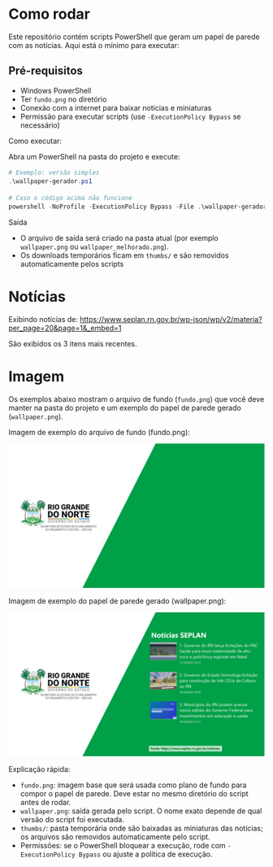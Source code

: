 # Como rodar 
Este repositório contém scripts PowerShell que geram um papel de parede com as notícias. Aqui está o mínimo para executar:

## Pré-requisitos

- Windows PowerShell
- Ter `fundo.png` no diretório 
- Conexão com a internet para baixar notícias e miniaturas
- Permissão para executar scripts (use `-ExecutionPolicy Bypass` se necessário)

Como executar:

Abra um PowerShell na pasta do projeto e execute:

```powershell
# Exemplo: versão simples
.\wallpaper-gerador.ps1

# Caso o código acima não funcione
powershell -NoProfile -ExecutionPolicy Bypass -File .\wallpaper-gerador.ps1
```

Saída

- O arquivo de saída será criado na pasta atual (por exemplo `wallpaper.png` ou `wallpaper_melhorado.png`).
- Os downloads temporários ficam em `thumbs/` e são removidos automaticamente pelos scripts

# Notícias
Exibindo notícias de: https://www.seplan.rn.gov.br/wp-json/wp/v2/materia?per_page=20&page=1&_embed=1

São exibidos os 3 itens mais recentes.

# Imagem

Os exemplos abaixo mostram o arquivo de fundo (`fundo.png`) que você deve manter na pasta do projeto e um exemplo do papel de parede gerado (`wallpaper.png`).

Imagem de exemplo do arquivo de fundo (fundo.png):

![Fundo de exemplo](./fundo.png)

Imagem de exemplo do papel de parede gerado (wallpaper.png):

![Papel de parede gerado](./wallpaper.png)

Explicação rápida:

- `fundo.png`: imagem base que será usada como plano de fundo para compor o papel de parede. Deve estar no mesmo diretório do script antes de rodar.
- `wallpaper.png`: saída gerada pelo script. O nome exato depende de qual versão do script foi executada.
- `thumbs/`: pasta temporária onde são baixadas as miniaturas das notícias; os arquivos são removidos automaticamente pelo script.
- Permissões: se o PowerShell bloquear a execução, rode com `-ExecutionPolicy Bypass` ou ajuste a política de execução.

